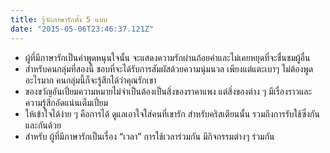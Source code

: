 ```yaml
---
title: รู้จักภาษารักทั้ง 5 แบบ
date: "2015-05-06T23:46:37.121Z"
---
```

 
- ผู้ที่มีภาษารักเป็นคำพูดหนุนใจนั้น จะแสดงความรักผ่านถ้อยคำและไม่เคยหยุดที่จะชื่นชมผู้อื่น
- สำหรับคนกลุ่มที่สองนี้ ชอบที่จะได้รับการสัมผัสด้วยความนุ่มนวล เพียงแต่แตะเบาๆ ไม่ต้องพูดอะไรมาก คนกลุ่มนี้ก็จะรู้สึกได้ว่าคุณรักเขา
- ของขวัญอันเปี่ยมความหมายไม่จำเป็นต้องเป็นสิ่งของราคาแพง แต่สิ่งของต่าง ๆ มีเรื่องราวและความรู้สึกอัดแน่นเต็มเปี่ยม 
- ให้เข้าใจได้ง่าย ๆ คือการได้ ดูแลเอาใจใส่คนที่เขารัก สำหรับคริสเตียนนั้น รวมถึงการรับใช้ซึ่งกันและกันด้วย
- สำหรับ ผู้ที่มีภาษารักเป็นเรื่อง  “เวลา” การใช้เวลาร่วมกัน มีกิจกรรมต่างๆ ร่วมกัน
